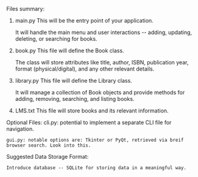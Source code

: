 Files summary:

1. main.py
    This will be the entry point of your application.

    It will handle the main menu and user interactions -- adding, updating, deleting, or searching for books.

2. book.py
    This file will define the Book class.

    The class will store attributes like title, author, ISBN, publication year, format (physical/digital), and any other relevant details.

3. library.py
    This file will define the Library class.

    It will manage a collection of Book objects and provide methods for adding, removing, searching, and listing books.

4. LMS.txt
    This file will store books and its relevant information.

Optional Files:
    cli.py: potential to implement a separate CLI file for navigation.

    gui.py: notable options are: Tkinter or PyQt, retrieved via breif browser search. Look into this.

Suggested Data Storage Format:

    Introduce database -- SQLite for storing data in a meaningful way.
